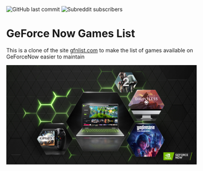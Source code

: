 ![GitHub last commit](https://img.shields.io/github/last-commit/nazimboudeffa/gfnlist)
![Subreddit subscribers](https://img.shields.io/reddit/subreddit-subscribers/geforcenow?style=social)

# GeForce Now Games List

This is a clone of the site [gfnlist.com](https://gfnlist.com/) to make the list of games available on GeForceNow easier to maintain

![GFN](public/geforcenow.jpg)
